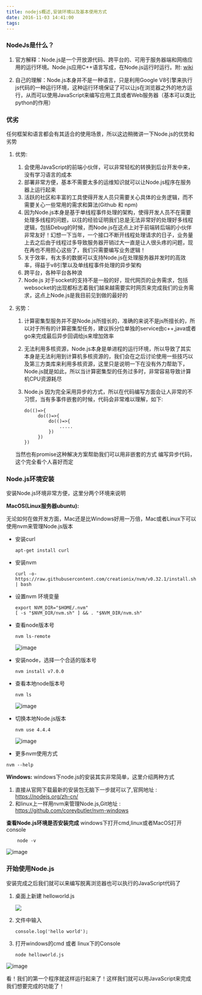 ```yaml
---
title: nodejs概述,安装环境以及基本使用方式
date: 2016-11-03 14:41:00
tags:
---
```


### NodeJs是什么？
1. 官方解释：Node.js是一个开放源代码、跨平台的、可用于服务器端和网络应用的运行环境。Node.js应用C++语言写成，在Node.js运行时运行。附: [wiki](https://zh.wikipedia.org/wiki/Node.js)

2. 自己的理解：Node.js本身并不是一种语言，只是利用Google V8引擎来执行js代码的一种运行环境，这种运行环境保证了可以让js在浏览器之外的地方运行，从而可以使用JavaScript来编写应用工具或者Web服务器（基本可以类比python的作用）

### 优劣
任何框架和语言都会有其适合的使用场景，所以这边稍微讲一下Node.js的优势和劣势

1. 优势:
    1. 会使用JavaScript的前端小伙伴，可以非常轻松的转换到后台开发中来，没有学习语言的成本
    2. 部署非常方便，基本不需要太多的运维知识就可以让Node.js程序在服务器上运行起来
    3. 活跃的社区和丰富的工具使得开发人员只需要关心具体的业务逻辑，而不需要关心一些常用的需求和算法(Github 和 npm)
    4. 因为Node.js本身是基于单线程事件处理的架构，使得开发人员不在需要处理多线程的问题，以往的经验证明我们总是无法非常好的处理好多线程逻辑，包括Debug的时候，而Node.js在这点上对于前端转后端的小伙伴非常友好！幻想一下当年，一个接口不断开线程处理请求的日子，业务量上去之后由于线程过多导致服务器开销过大一直是让人很头疼的问题，现在再也不用担心这些了，我们只需要编写业务逻辑！
    5. 关于效率，有太多的数据可以支持Node.js在处理服务器并发时的高效率，得益于v8引擎以及单线程事件处理的异步架构
    6. 跨平台，各种平台各种浪
    7. Node.js 对于socket的支持不是一般的好，现代网页的业务需求，包括websocket的出现都标志着我们越来越需要实时网页来完成我们的业务需求，这点上Node.js是我目前见到做的最好的
    
2. 劣势：
    1. 计算密集型服务并不是Node.js所擅长的，准确的来说不是js所擅长的，所以对于所有的计算密集型任务，建议拆分位单独的service由c++,java或者go来完成最后异步回调给js来增加效率
    2. 无法利用多核资源，Node.js本身是单进程的运行环境，所以导致了其实本身是无法利用到计算机多核资源的，我们会在之后讨论使用一些技巧以及第三方类库来利用多核资源，这里只是说明一下在没有外力帮助下，Node.js就是如此，所以当计算密集型的任务过多时，非常容易导致计算机CPU资源耗尽

    3. Node.js 因为完全采用异步的方式，所以在代码编写方面会让人非常的不习惯，当有多事件嵌套的时候，代码会非常难以理解，如下:
    
       ```
       do(()=>{
            do(()=>{
                do(()=>{
                    .....
                })
            })
       })
       ```
      当然也有promise这种解决方案帮助我们可以用非嵌套的方式 编写异步代码，这个完全看个人喜好而定
      
### Node.js环境安装

安装Node.js环境非常方便，这里分两个环境来说明

**MacOS(Linux服务器ubuntu):**

无论如何在做开发方面，Mac还是比Windows好用一万倍，Mac或者Linux下可以使用nvm来管理Node.js版本
 * 安装curl
 
    ```
    apt-get install curl
    ```
    
 * 安装nvm

    ```
    curl -o- https://raw.githubusercontent.com/creationix/nvm/v0.32.1/install.sh | bash 
   ```
   
 * 设置nvm 环境变量
    
    ```
    export NVM_DIR="$HOME/.nvm"
    [ -s "$NVM_DIR/nvm.sh" ] && . "$NVM_DIR/nvm.sh"
    ```
    
 * 查看node版本号
 
    ```
    nvm ls-remote
    ```
    ![image](http://webresources.b0.upaiyun.com/043E7760-2FD2-4787-9741-A4359F3D4BAC.png!w640)
    
* 安装node，选择一个合适的版本号
  
  ```
  nvm install v7.0.0
  ```
  
* 查看本地node版本号
  
  ```
  nvm ls
  ```
  ![image](http://webresources.b0.upaiyun.com/22827F3F-DBC4-47ED-9B07-5A5F22F37413.png!w640)
  
* 切换本地Node.js版本
  
  ```
  nvm use 4.4.4
  ```
  ![image](http://webresources.b0.upaiyun.com/749FCC96-E96E-461E-A724-EB1292FD6B87.png!w640)
  
* 更多nvm使用方式

```
nvm --help
```

**Windows:**
windows下node.js的安装其实非常简单，这里介绍两种方式
1. 直接从官网下载最新的安装包无脑下一步就可以了,官网地址 : https://nodejs.org/zh-cn/
2. 和linux上一样用nvm来管理Node.js,Git地址 : https://github.com/coreybutler/nvm-windows

**查看Node.js环境是否安装完成**
windows下打开cmd,linux或者MacOS打开console

```
    node -v
```
![image](http://webresources.b0.upaiyun.com/85C966EB-C012-4F1E-971F-6F25878B0489.png!w640)

### 开始使用Node.js
安装完成之后我们就可以来编写脱离浏览器也可以执行的JavaScript代码了

1. 桌面上新建 helloworld.js

    ![](http://webresources.b0.upaiyun.com/07171A8B-E33B-4B99-9EB3-D8F3D6B67621.png!w640)

2. 文件中输入

   ```
   console.log('hello world');
   ```
   
3. 打开windows的cmd 或者 linux下的Console

   ```
   node helloworld.js
   ```
  
  ![image](http://webresources.b0.upaiyun.com/22D1632E-CDCD-4866-894B-5436771FE24F.png!w640)

看！我们的第一个程序就这样运行起来了！这样我们就可以用JavaScript来完成我们想要完成的功能了！

    
 



